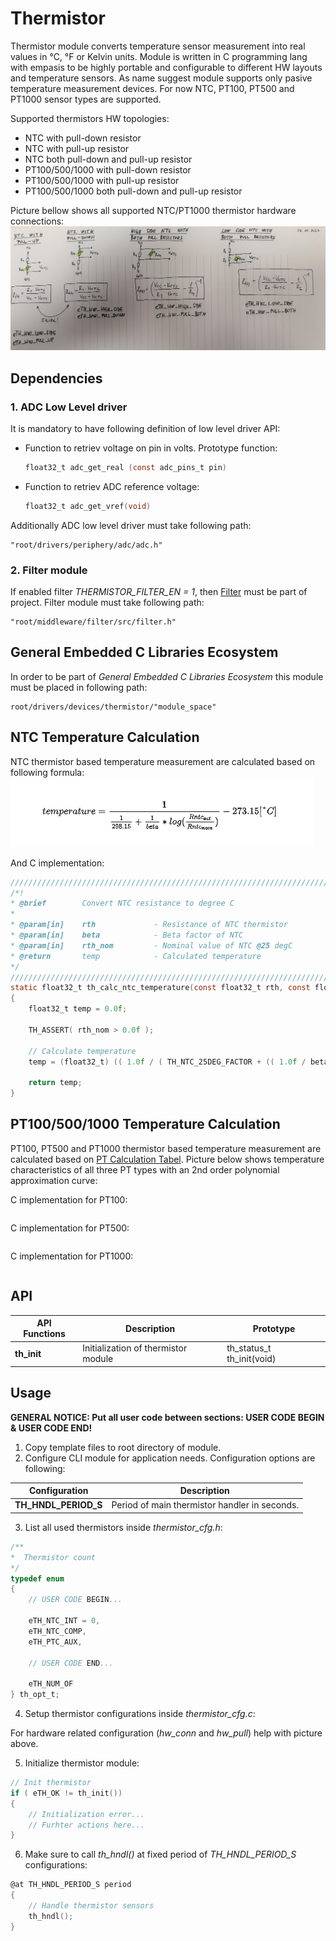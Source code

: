 # **Thermistor**

Thermistor module converts temperature sensor measurement into real values in °C, °F or Kelvin units. Module is written in C programming lang with empasis to be highly portable and configurable to different HW layouts and temperature sensors. As name suggest module supports only pasive temperature measurement devices. For now NTC, PT100, PT500 and PT1000 sensor types are supported.

Supported thermistors HW topologies:
 - NTC with pull-down resistor
 - NTC with pull-up resistor
 - NTC both pull-down and pull-up resistor
 - PT100/500/1000 with pull-down resistor
 - PT100/500/1000 with pull-up resistor
 - PT100/500/1000 both pull-down and pull-up resistor

Picture bellow shows all supported NTC/PT1000 thermistor hardware connections:
![](doc/pic/ntc_calculations_2_hw_options.jpg)



## **Dependencies**

### **1. ADC Low Level driver**
It is mandatory to have following definition of low level driver API:
 - Function to retriev voltage on pin in volts. Prototype function: 
    ```C 
    float32_t adc_get_real (const adc_pins_t pin)
    ```
 - Function to retriev ADC reference voltage:
    ```C 
    float32_t adc_get_vref(void)
    ```

Additionally ADC low level driver must take following path:
```
"root/drivers/periphery/adc/adc.h"
```

### **2. Filter module**
If enabled filter *THERMISTOR_FILTER_EN = 1*, then [Filter](https://github.com/GeneralEmbeddedCLibraries/filter) must be part of project. Filter module must take following path:
```
"root/middleware/filter/src/filter.h"
```

## **General Embedded C Libraries Ecosystem**
In order to be part of *General Embedded C Libraries Ecosystem* this module must be placed in following path: 

```
root/drivers/devices/thermistor/"module_space"
```

## **NTC Temperature Calculation**

NTC thermistor based temperature measurement are calculated based on following formula:
![](doc/pic/ntc_calculation.png)


And C implementation:
```C
////////////////////////////////////////////////////////////////////////////////
/*!
* @brief        Convert NTC resistance to degree C
*
* @param[in]    rth 			- Resistance of NTC thermistor
* @param[in]    beta 			- Beta factor of NTC
* @param[in]    rth_nom         - Nominal value of NTC @25 degC
* @return       temp 			- Calculated temperature
*/
////////////////////////////////////////////////////////////////////////////////
static float32_t th_calc_ntc_temperature(const float32_t rth, const float32_t beta, const float32_t rth_nom)
{
    float32_t temp = 0.0f;

    TH_ASSERT( rth_nom > 0.0f );

    // Calculate temperature
    temp = (float32_t) (( 1.0f / ( TH_NTC_25DEG_FACTOR + (( 1.0f / beta ) * log( rth / rth_nom )))) - 273.15f );

    return temp;
}
```

## **PT100/500/1000 Temperature Calculation**

PT100, PT500 and PT1000 thermistor based temperature measurement are calculated based on [PT Calculation Tabel](doc/pt1000_pt100_pt500_tables.xlsx). Picture below shows temperature characteristics of all three PT types with an 2nd order polynomial approximation curve:


C implementation for PT100:
```C

```

C implementation for PT500:
```C

```

C implementation for PT1000:
```C


```

## **API**
| API Functions | Description | Prototype |
| --- | ----------- | ----- |
| **th_init** | Initialization of thermistor module | th_status_t th_init(void) |


## **Usage**

**GENERAL NOTICE: Put all user code between sections: USER CODE BEGIN & USER CODE END!**


1. Copy template files to root directory of module.
2. Configure CLI module for application needs. Configuration options are following:

| Configuration | Description |
| --- | --- |
| **TH_HNDL_PERIOD_S** 			| Period of main thermistor handler in seconds. |


3. List all used thermistors inside *thermistor_cfg.h*:
```C
/**
*  Thermistor count
*/
typedef enum
{
    // USER CODE BEGIN...
    
    eTH_NTC_INT = 0,
    eTH_NTC_COMP,
    eTH_PTC_AUX,

    // USER CODE END...

    eTH_NUM_OF
} th_opt_t;
```

4. Setup thermistor configurations inside *thermistor_cfg.c*:



For hardware related configuration (*hw_conn* and *hw_pull*) help with picture above.

5. Initialize thermistor module:
```C
// Init thermistor
if ( eTH_OK != th_init())
{
    // Initialization error...
    // Furhter actions here...
}
```

6. Make sure to call *th_hndl()* at fixed period of *TH_HNDL_PERIOD_S* configurations:
```C
@at TH_HNDL_PERIOD_S period
{
    // Handle thermistor sensors
    th_hndl();
}
```



